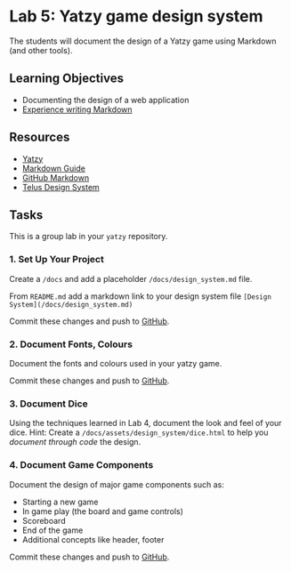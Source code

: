 # Lab 5: Yatzy game design system

The students will document the design of a Yatzy game
using Markdown (and other tools).

## Learning Objectives</h2>

* Documenting the design of a web application
* [Experience writing Markdown](https://www.markdownguide.org)

## Resources

* [Yatzy](https://en.wikipedia.org/wiki/Yatzy)
* [Markdown Guide](https://www.markdownguide.org)
* [GitHub Markdown](https://docs.github.com/en/get-started/writing-on-github/getting-started-with-writing-and-formatting-on-github)
* [Telus Design System](https://tds.telus.com)

## Tasks

This is a group lab in your `yatzy` repository.

### 1. Set Up Your Project

Create a `/docs` and add a placeholder
`/docs/design_system.md` file.

From `README.md` add a markdown link to your design system file
`[Design System](/docs/design_system.md)`

Commit these changes and push to [GitHub](https://github.com/).


### 2. Document Fonts, Colours

Document the fonts and colours used in your yatzy game.

Commit these changes and push to [GitHub](https://github.com/).


### 3. Document Dice

Using the techniques learned in Lab 4, document the
look and feel of your dice.  Hint: Create a `/docs/assets/design_system/dice.html`
to help you _document through code_ the design.

### 4. Document Game Components

Document the design of major game components such as:

* Starting a new game
* In game play (the board and game controls)
* Scoreboard
* End of the game
* Additional concepts like header, footer

Commit these changes and push to [GitHub](https://github.com/).
